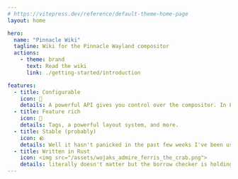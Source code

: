 ```yaml
---
# https://vitepress.dev/reference/default-theme-home-page
layout: home

hero:
  name: "Pinnacle Wiki"
  tagline: Wiki for the Pinnacle Wayland compositor
  actions:
    - theme: brand
      text: Read the wiki
      link: ./getting-started/introduction

features:
  - title: Configurable
    icon: 🔧
    details: A powerful API gives you control over the compositor. In Lua <i>and</i> Rust.
  - title: Feature rich
    icon: 💎
    details: Tags, a powerful layout system, and more.
  - title: Stable (probably)
    icon: 🪨
    details: Well it hasn't panicked in the past few weeks I've been using it, at least.
  - title: Written in Rust
    icon: <img src="/assets/wojaks_admire_ferris_the_crab.png">
    details: literally doesn't matter but the borrow checker is holding me hosta- oh sorry i mean omg guys it's written in rust!!!
---
```

